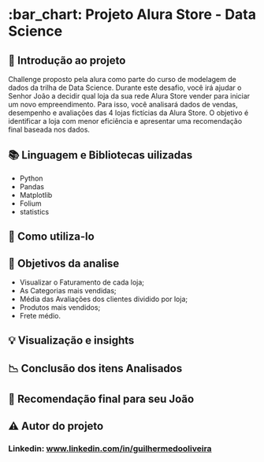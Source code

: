 <h1> :bar_chart: Projeto Alura Store - Data Science</h1>

## :round_pushpin: Introdução ao projeto
Challenge proposto pela alura como parte do curso de modelagem de dados da trilha de Data Science. Durante este desafio, você irá ajudar o Senhor João a decidir qual loja da sua rede Alura Store vender para iniciar um novo empreendimento. Para isso, você analisará dados de vendas, desempenho e avaliações das 4 lojas fictícias da Alura Store. O objetivo é identificar a loja com menor eficiência e apresentar uma recomendação final baseada nos dados.
## :books: Linguagem e Bibliotecas uilizadas
* Python
* Pandas
* Matplotlib
* Folium
* statistics
  
## :notebook_with_decorative_cover: Como utiliza-lo
## :dart: Objetivos da analise
* Visualizar o Faturamento de cada loja;
* As Categorias mais vendidas;
* Média das Avaliações dos clientes dividido por loja;
* Produtos mais vendidos;
* Frete médio.

## :bulb: Visualização e insights

## :chart_with_downwards_trend:	Conclusão dos itens Analisados
## :triangular_flag_on_post: Recomendação final para seu João
## ⚠️ Autor do projeto

### Linkedin: www.linkedin.com/in/guilhermedooliveira
